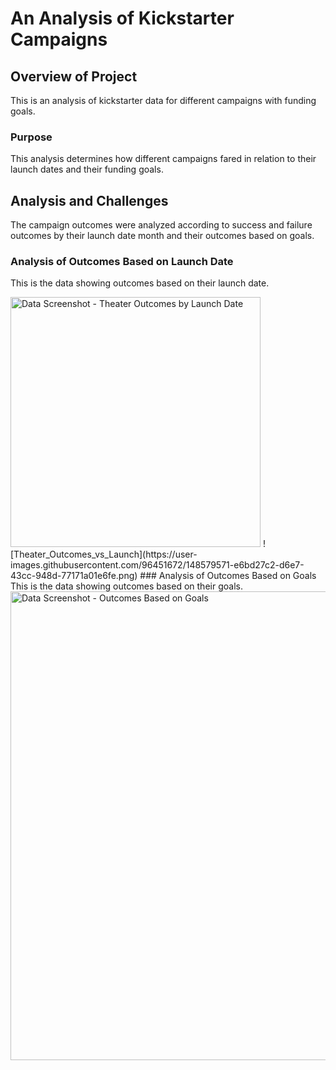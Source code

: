 # An Analysis of Kickstarter Campaigns
## Overview of Project
This is an analysis of kickstarter data for different campaigns with funding goals.
### Purpose
This analysis determines how different campaigns fared in relation to their launch dates and their funding goals.
## Analysis and Challenges
The campaign outcomes were analyzed according to success and failure outcomes by their launch date month and their outcomes based on goals.
### Analysis of Outcomes Based on Launch Date
This is the data showing outcomes based on their launch date.

<img width="400" alt="Data Screenshot - Theater Outcomes by Launch Date" src="https://user-images.githubusercontent.com/96451672/148578158-645d7024-ff3a-4ea2-b41a-4bbfd2df59f1.png">
![Theater_Outcomes_vs_Launch](https://user-images.githubusercontent.com/96451672/148579571-e6bd27c2-d6e7-43cc-948d-77171a01e6fe.png)
### Analysis of Outcomes Based on Goals
This is the data showing outcomes based on their goals.
<img width="750" alt="Data Screenshot - Outcomes Based on Goals" src="https://user-images.githubusercontent.com/96451672/148579471-587dbf2b-07ac-4f07-b9f7-2cc42ac0acee.png">
